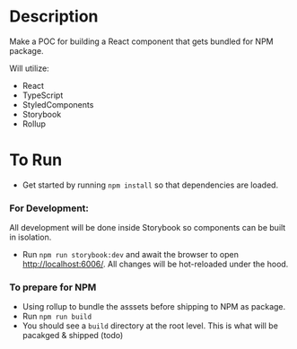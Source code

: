 # Description

Make a POC for building a React component that gets bundled for NPM package.

Will utilize:

- React
- TypeScript
- StyledComponents
- Storybook
- Rollup

# To Run

- Get started by running `npm install` so that dependencies are loaded.

### For Development:

All development will be done inside Storybook so components can be built in isolation.

- Run `npm run storybook:dev` and await the browser to open [http://localhost:6006/](http://localhost:6006/). All changes will be hot-reloaded under the hood.

### To prepare for NPM

- Using rollup to bundle the asssets before shipping to NPM as package.
- Run `npm run build`
- You should see a `build` directory at the root level. This is what will be pacakged & shipped (todo)
